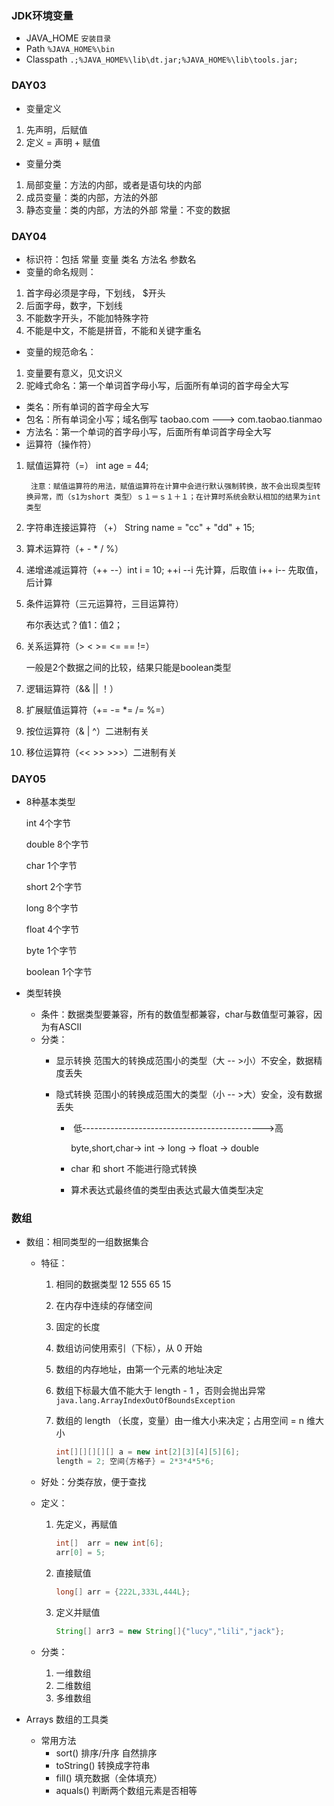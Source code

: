 ### JDK环境变量
- JAVA_HOME ```安装目录```
- Path ```%JAVA_HOME%\bin```
- Classpath ```.;%JAVA_HOME%\lib\dt.jar;%JAVA_HOME%\lib\tools.jar; ``` 

### DAY03

- 变量定义 
1. 先声明，后赋值
2. 定义 = 声明 + 赋值

- 变量分类 
1. 局部变量：方法的内部，或者是语句块的内部 
2. 成员变量：类的内部，方法的外部
3. 静态变量：类的内部，方法的外部 常量：不变的数据

### DAY04

- 标识符：包括 常量 变量 类名 方法名 参数名
- 变量的命名规则： 
1. 首字母必须是字母，下划线， $开头 
2. 后面字母，数字，下划线
3. 不能数字开头，不能加特殊字符
4. 不能是中文，不能是拼音，不能和关键字重名
- 变量的规范命名：
1. 变量要有意义，见文识义
2. 驼峰式命名：第一个单词首字母小写，后面所有单词的首字母全大写
- 类名：所有单词的首字母全大写
- 包名：所有单词全小写；域名倒写 
    taobao.com ---> com.taobao.tianmao
- 方法名：第一个单词的首字母小写，后面所有单词首字母全大写
- 运算符（操作符）
1. 赋值运算符（=） int age = 44;

		注意：赋值运算符的用法，赋值运算符在计算中会进行默认强制转换，故不会出现类型转换异常，而（s1为short 类型）ｓ１＝ｓ１＋１；在计算时系统会默认相加的结果为int类型 

1. 字符串连接运算符 （+） String name =  "cc" + "dd" + 15;

2. 算术运算符（+ - * / %）

3. 递增递减运算符（++  --）int i = 10;   ++i   --i   先计算，后取值   i++  i--   先取值，后计算

4. 条件运算符（三元运算符，三目运算符）

   布尔表达式？值1：值2；

5. 关系运算符（>  <   >=   <=  ==   !=）

   一般是2个数据之间的比较，结果只能是boolean类型

6. 逻辑运算符（&&   ||  ！）

7. 扩展赋值运算符（+=  -=  *= /= %=）

8. 按位运算符（&  |  ^）二进制有关

9. 移位运算符（<<   >>    >>>）二进制有关
### DAY05
- 8种基本类型

  int 4个字节

  double 8个字节

  char 1个字节

  short 2个字节

  long 8个字节

  float 4个字节

  byte 1个字节

  boolean 1个字节

- 类型转换

  - 条件：数据类型要兼容，所有的数值型都兼容，char与数值型可兼容，因为有ASCII
  - 分类：
    - 显示转换 范围大的转换成范围小的类型（大 -- >小）不安全，数据精度丢失

    - 隐式转换 范围小的转换成范围大的类型（小 -- >大）安全，没有数据丢失

      -  低--------------------------------------------->高     

        byte,short,char-> int -> long -> float -> double 

      - char 和 short 不能进行隐式转换

      - 算术表达式最终值的类型由表达式最大值类型决定

### 数组

- 数组：相同类型的一组数据集合

  - 特征：

    1. 相同的数据类型   12  555  65 15

    2. 在内存中连续的存储空间

    3. 固定的长度

    4. 数组访问使用索引（下标），从 0 开始

    5. 数组的内存地址，由第一个元素的地址决定

    6. 数组下标最大值不能大于 length - 1 ，否则会抛出异常```java.lang.ArrayIndexOutOfBoundsException ```

    7. 数组的 length （长度，变量）由一维大小来决定；占用空间 = n 维大小

       ```java
       int[][][][][] a = new int[2][3][4][5][6];
       length = 2; 空间{方格子} = 2*3*4*5*6;
       ```

  - 好处：分类存放，便于查找

  - 定义：

    1. 先定义，再赋值

       ```java
       int[]  arr = new int[6];
       arr[0] = 5;
       ```

    2. 直接赋值

       ```java
       long[] arr = {222L,333L,444L}; 
       ```

    3. 定义并赋值

       ```java
       String[] arr3 = new String[]{"lucy","lili","jack"};
       ```

  - 分类：

    1. 一维数组
    2. 二维数组
    3. 多维数组

- Arrays 数组的工具类

  - 常用方法
    - sort()  排序/升序  自然排序
    - toString() 转换成字符串
    - fill() 填充数据（全体填充）
    - aquals() 判断两个数组元素是否相等